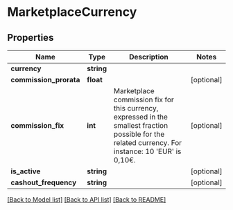 # MarketplaceCurrency

## Properties
Name | Type | Description | Notes
------------ | ------------- | ------------- | -------------
**currency** | **string** |  | 
**commission_prorata** | **float** |  | [optional] 
**commission_fix** | **int** | Marketplace commission fix for this currency, expressed in the smallest fraction possible for the related currency. For instance: 10 &#39;EUR&#39; is 0,10€. | [optional] 
**is_active** | **string** |  | [optional] 
**cashout_frequency** | **string** |  | [optional] 

[[Back to Model list]](../README.md#documentation-for-models) [[Back to API list]](../README.md#documentation-for-api-endpoints) [[Back to README]](../README.md)


